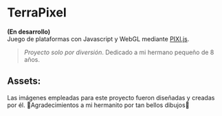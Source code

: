# TerraPixel 
**(En desarrollo)**  
Juego de plataformas con Javascript y WebGL mediante [PIXI.js](https://github.com/pixijs/pixijs).
  
  
  
> _Proyecto solo por diversión_. Dedicado a mi hermano pequeño de 8 años.

## Assets:
Las imágenes empleadas para este proyecto fueron diseñadas y creadas por él.
🚀Agradecimientos a mi hermanito por tan bellos dibujos🚀